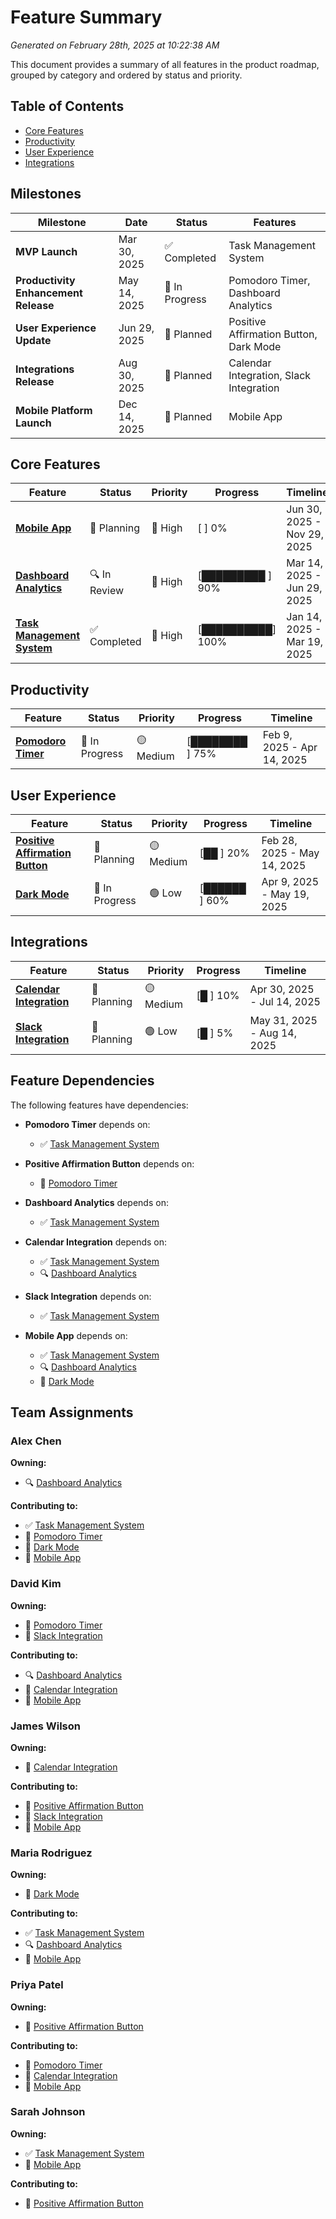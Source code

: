 # Feature Summary

*Generated on February 28th, 2025 at 10:22:38 AM*

This document provides a summary of all features in the product roadmap, grouped by category and ordered by status and priority.

## Table of Contents

- [Core Features](#core-features)
- [Productivity](#productivity)
- [User Experience](#user-experience)
- [Integrations](#integrations)

## Milestones

| Milestone | Date | Status | Features |
|-----------|------|--------|----------|
| **MVP Launch** | Mar 30, 2025 | ✅ Completed | Task Management System |
| **Productivity Enhancement Release** | May 14, 2025 | 🔄 In Progress | Pomodoro Timer, Dashboard Analytics |
| **User Experience Update** | Jun 29, 2025 | 📅 Planned | Positive Affirmation Button, Dark Mode |
| **Integrations Release** | Aug 30, 2025 | 📅 Planned | Calendar Integration, Slack Integration |
| **Mobile Platform Launch** | Dec 14, 2025 | 📅 Planned | Mobile App |

## Core Features

| Feature | Status | Priority | Progress | Timeline |
|---------|--------|----------|----------|----------|
| **[Mobile App](/documentation/product-requirements/features/mobile-app/prd.md)** | 📅 Planning | 🔴 High | [          ] 0% | Jun 30, 2025 - Nov 29, 2025 |
| **[Dashboard Analytics](/documentation/product-requirements/features/dashboard-analytics/prd.md)** | 🔍 In Review | 🔴 High | [█████████ ] 90% | Mar 14, 2025 - Jun 29, 2025 |
| **[Task Management System](/documentation/product-requirements/features/task-management/prd.md)** | ✅ Completed | 🔴 High | [██████████] 100% | Jan 14, 2025 - Mar 19, 2025 |

## Productivity

| Feature | Status | Priority | Progress | Timeline |
|---------|--------|----------|----------|----------|
| **[Pomodoro Timer](/documentation/product-requirements/features/pomodoro-timer/prd.md)** | 🔄 In Progress | 🟡 Medium | [████████  ] 75% | Feb 9, 2025 - Apr 14, 2025 |

## User Experience

| Feature | Status | Priority | Progress | Timeline |
|---------|--------|----------|----------|----------|
| **[Positive Affirmation Button](/documentation/product-requirements/features/2025-02-28-pomodoro-affirmation/prd.md)** | 📅 Planning | 🟡 Medium | [██        ] 20% | Feb 28, 2025 - May 14, 2025 |
| **[Dark Mode](/documentation/product-requirements/features/dark-mode/prd.md)** | 🔄 In Progress | 🟢 Low | [██████    ] 60% | Apr 9, 2025 - May 19, 2025 |

## Integrations

| Feature | Status | Priority | Progress | Timeline |
|---------|--------|----------|----------|----------|
| **[Calendar Integration](/documentation/product-requirements/features/calendar-integration/prd.md)** | 📅 Planning | 🟡 Medium | [█         ] 10% | Apr 30, 2025 - Jul 14, 2025 |
| **[Slack Integration](/documentation/product-requirements/features/slack-integration/prd.md)** | 📅 Planning | 🟢 Low | [█         ] 5% | May 31, 2025 - Aug 14, 2025 |

## Feature Dependencies

The following features have dependencies:

- **Pomodoro Timer** depends on:
  - ✅ [Task Management System](/documentation/product-requirements/features/task-management/prd.md)

- **Positive Affirmation Button** depends on:
  - 🔄 [Pomodoro Timer](/documentation/product-requirements/features/pomodoro-timer/prd.md)

- **Dashboard Analytics** depends on:
  - ✅ [Task Management System](/documentation/product-requirements/features/task-management/prd.md)

- **Calendar Integration** depends on:
  - ✅ [Task Management System](/documentation/product-requirements/features/task-management/prd.md)
  - 🔍 [Dashboard Analytics](/documentation/product-requirements/features/dashboard-analytics/prd.md)

- **Slack Integration** depends on:
  - ✅ [Task Management System](/documentation/product-requirements/features/task-management/prd.md)

- **Mobile App** depends on:
  - ✅ [Task Management System](/documentation/product-requirements/features/task-management/prd.md)
  - 🔍 [Dashboard Analytics](/documentation/product-requirements/features/dashboard-analytics/prd.md)
  - 🔄 [Dark Mode](/documentation/product-requirements/features/dark-mode/prd.md)

## Team Assignments

### Alex Chen

**Owning:**

- 🔍 [Dashboard Analytics](/documentation/product-requirements/features/dashboard-analytics/prd.md)

**Contributing to:**

- ✅ [Task Management System](/documentation/product-requirements/features/task-management/prd.md)
- 🔄 [Pomodoro Timer](/documentation/product-requirements/features/pomodoro-timer/prd.md)
- 🔄 [Dark Mode](/documentation/product-requirements/features/dark-mode/prd.md)
- 📅 [Mobile App](/documentation/product-requirements/features/mobile-app/prd.md)

### David Kim

**Owning:**

- 🔄 [Pomodoro Timer](/documentation/product-requirements/features/pomodoro-timer/prd.md)
- 📅 [Slack Integration](/documentation/product-requirements/features/slack-integration/prd.md)

**Contributing to:**

- 🔍 [Dashboard Analytics](/documentation/product-requirements/features/dashboard-analytics/prd.md)
- 📅 [Calendar Integration](/documentation/product-requirements/features/calendar-integration/prd.md)
- 📅 [Mobile App](/documentation/product-requirements/features/mobile-app/prd.md)

### James Wilson

**Owning:**

- 📅 [Calendar Integration](/documentation/product-requirements/features/calendar-integration/prd.md)

**Contributing to:**

- 📅 [Positive Affirmation Button](/documentation/product-requirements/features/2025-02-28-pomodoro-affirmation/prd.md)
- 📅 [Slack Integration](/documentation/product-requirements/features/slack-integration/prd.md)
- 📅 [Mobile App](/documentation/product-requirements/features/mobile-app/prd.md)

### Maria Rodriguez

**Owning:**

- 🔄 [Dark Mode](/documentation/product-requirements/features/dark-mode/prd.md)

**Contributing to:**

- ✅ [Task Management System](/documentation/product-requirements/features/task-management/prd.md)
- 🔍 [Dashboard Analytics](/documentation/product-requirements/features/dashboard-analytics/prd.md)
- 📅 [Mobile App](/documentation/product-requirements/features/mobile-app/prd.md)

### Priya Patel

**Owning:**

- 📅 [Positive Affirmation Button](/documentation/product-requirements/features/2025-02-28-pomodoro-affirmation/prd.md)

**Contributing to:**

- 🔄 [Pomodoro Timer](/documentation/product-requirements/features/pomodoro-timer/prd.md)
- 📅 [Calendar Integration](/documentation/product-requirements/features/calendar-integration/prd.md)
- 📅 [Mobile App](/documentation/product-requirements/features/mobile-app/prd.md)

### Sarah Johnson

**Owning:**

- ✅ [Task Management System](/documentation/product-requirements/features/task-management/prd.md)
- 📅 [Mobile App](/documentation/product-requirements/features/mobile-app/prd.md)

**Contributing to:**

- 📅 [Positive Affirmation Button](/documentation/product-requirements/features/2025-02-28-pomodoro-affirmation/prd.md)

